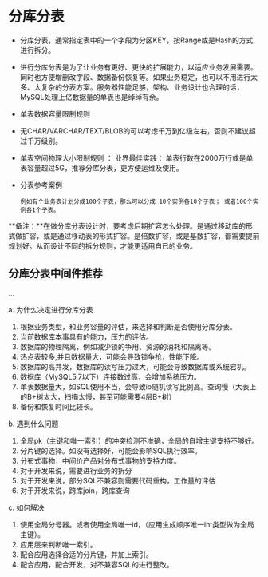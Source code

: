 # 分库分表

* 分库分表，通常指定表中的一个字段为分区KEY，按Range或是Hash的方式进行拆分。
* 进行分库分表是为了让业务有更好、更快的扩展能力，以适应业务发展需要。同时也方便增删改字段、数据备份恢复等。如果业务稳定，也可以不用进行太多、太复杂的分表方案。服务器性能足够，架构、业务设计也合理的话，MySQL处理上亿数据量的单表也是绰绰有余。
* 单表数据容量限制规则
* 无CHAR/VARCHAR/TEXT/BLOB的可以考虑千万到亿级左右，否则不建议超过千万级别。
* 单表空间物理大小限制规则 ： 业界最佳实践： 单表行数在2000万行或是单表容量超过5G，推荐分库分表，更方便运维及使用。

* 分表参考案例
     
    ```   
    例如有个业务表计划分成100个子表，那么可以分成 10个实例各10个子表； 或者100个实例各1个子表。
    ```
**备注：**在做分库分表设计时，要考虑后期扩容怎么处理。是通过移动库的形式做扩容，或是通过移动表的形式扩容。是倍数扩容，或是基数扩容，都需要提前规划好。从而设计不同的拆分规则，才能更适用自已的业务。

 ## 分库分表中间件推荐
 ...

a. 为什么决定进行分库分表
1. 根据业务类型，和业务容量的评估，来选择和判断是否使用分库分表。
2. 当前数据库本事具有的能力，压力的评估。
3. 数据库的物理隔离，例如减少锁的争用、资源的消耗和隔离等。
4. 热点表较多,并且数据量大，可能会导致锁争抢，性能下降。
5. 数据库的高并发，数据库的读写压力过大，可能会导致数据库或系统宕机。
6. 数据库（MySQL5.7以下）连接数过高，会增加系统压力。
7. 单表数据量大，如SQL使用不当，会导致io随机读写比例高。查询慢（大表上的B+树太大，扫描太慢，甚至可能需要4层B+树）
8. 备份和恢复时间比较长。

b. 遇到什么问题
1. 全局pk（主键和唯一索引）的冲突检测不准确，全局的自增主键支持不够好。
2. 分片键的选择。如没有选择好，可能会影响SQL执行效率。
3. 分布式事物，中间价产品对分布式事物的支持力度。
4. 对于开发来说，需要进行业务的拆分
5. 对于开发来说，部分SQL不兼容则需要代码重构，工作量的评估
6. 对于开发来说，跨库join，跨库查询


c. 如何解决
1. 使用全局分号器。或者使用全局唯一id，（应用生成顺序唯一int类型做为全局主键）。
2. 应用层来判断唯一索引。
3. 配合应用选择合适的分片键，并加上索引。
4. 配合应用，配合开发，对不兼容SQL的进行整改。
